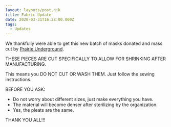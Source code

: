 ```yaml
---
layout: layouts/post.njk
title: Fabric Update
date: 2020-03-31T16:28:00.000Z
tags:
  - Updates
---
```

We thankfully were able to get this new batch of masks donated and mass cut by [Prairie Underground](https://www.facebook.com/prairieunderground/).

THESE PIECES ARE CUT SPECIFICALLY TO ALLOW FOR SHRINKING AFTER MANUFACTURING.

This means you DO NOT CUT OR WASH THEM. Just follow the sewing instructions.

BEFORE YOU ASK:
* Do not worry about different sizes, just make everything you have.
* The material will become denser after sterilizing by the organization.
* Yes, the pleats are the same.

THANK YOU ALL!!!